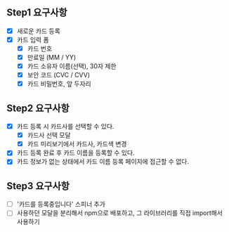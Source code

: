## Step1 요구사항

- [x] 새로운 카드 등록
- [x] 카드 입력 폼
  - [x] 카드 번호
  - [x] 만료일 (MM / YY)
  - [x] 카드 소유자 이름(선택), 30자 제한
  - [x] 보안 코드 (CVC / CVV)
  - [x] 카드 비밀번호, 앞 두자리

## Step2 요구사항

- [x] 카드 등록 시 카드사를 선택할 수 있다.
  - [x] 카드사 선택 모달
  - [x] 카드 미리보기에서 카드사, 카드색 변경
- [x] 카드 등록 완료 후 카드 이름을 등록할 수 있다.
- [x] 카드 정보가 없는 상태에서 카드 이름 등록 페이지에 접근할 수 없다.

## Step3 요구사항

- [ ] '카드를 등록중입니다' 스피너 추가
- [ ] 사용하던 모달을 분리해서 npm으로 배포하고, 그 라이브러리를 직접 import해서 사용하기
